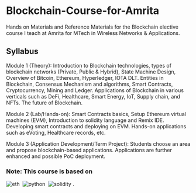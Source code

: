 # Blockchain-Course-for-Amrita
Hands on Materials and Reference Materials for the Blockchain elective course I teach at Amrita for MTech in Wireless Networks &amp; Applications.

## Syllabus

Module 1 (Theory): Introduction to Blockchain technologies, types of blockchain networks (Private, Public & Hybrid), State Machine Design, Overview of Bitcoin, Ethereum, Hyperledger, IOTA DLT. Entities in Blockchain, Consensus Mechanism and algorithms, Smart Contracts, Cryptocurrency, Mining and Ledger. Applications of Blockchain in various verticals such as DeFi, Healthcare, Smart Energy, IoT, Supply chain, and NFTs. The future of Blockchain.
 
Module 2 (Lab/Hands-on): Smart Contracts basics, Setup Ethereum virtual machines (EVM), Introduction to solidity language and Remix IDE. Developing smart contracts and deploying on EVM. Hands-on applications such as eVoting, Healthcare records, etc.

Module 3 (Application Development/Term Project): Students choose an area and propose blockchain-based applications. Applications are further enhanced and possible PoC deployment. 

### Note: This course is based on <br />

![eth](https://img.shields.io/badge/Ethereum-3C3C3D?style=for-the-badge&logo=Ethereum&logoColor=white)&nbsp;
![python](https://img.shields.io/badge/Python-3776AB?style=for-the-badge&logo=python&logoColor=white)&nbsp;
![solidity](https://img.shields.io/badge/Solidity-e6e6e6?style=for-the-badge&logo=solidity&logoColor=black)&nbsp;.
